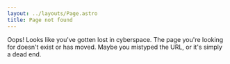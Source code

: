 ```yaml
---
layout: ../layouts/Page.astro
title: Page not found
---
```


Oops! Looks like you've gotten lost in cyberspace. The page you're looking for
doesn't exist or has moved. Maybe you mistyped the URL, or it's simply a dead
end.
